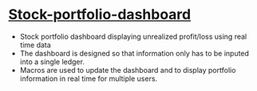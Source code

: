 # [Stock-portfolio-dashboard](https://github.com/ranvir2797/Stock-portfolio-dashboard/blob/main/Stocks%20Portfolio%20Dashboard.xlsm)
- Stock portfolio dashboard displaying unrealized profit/loss using real time data
- The dashboard is designed so that information only has to be inputed into a single ledger.
- Macros are used to update the dashboard and to display portfolio information in real time for multiple users.
